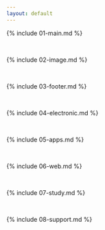 ```yaml
---
layout: default
---
```


{% include 01-main.md %}

<br>

{% include 02-image.md %}

<br>

{% include 03-footer.md %}

<br>

{% include 04-electronic.md %}

<br>

{% include 05-apps.md %}

<br>

{% include 06-web.md %}

<br>

{% include 07-study.md %}

<br>

{% include 08-support.md %}
